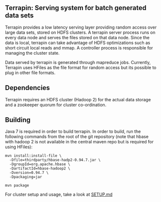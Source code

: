 Terrapin: Serving system for batch generated data sets
------------------------------------------------------

Terrapin provides a low latency serving layer providing random
access over large data sets, stored on HDFS clusters. A terrapin
server process runs on every data node and serves the files stored
on that data node. Since the data is local, terrapin can take advantage
of HDFS optimizations such as short circuit local reads and mmap.
A controller process is responsible for managing the cluster state.

Data served by terrapin is generated through mapreduce jobs.
Currently, Terrapin uses HFiles as the file format for random access
but its possible to plug in other file formats.

Dependencies
------------

Terrapin requires an HDFS cluster (Hadoop 2) for the actual data storage and
a zookeeper quorum for cluster co-ordination.

Building
--------

Java 7 is required in order to build terrapin. In order to build,
run the following commands from the root of the git repository (note
that hbase with hadoop 2 is not available in the central maven repo
but is required for using HFiles):

```
mvn install:install-file \
  -Dfile=thirdparty/hbase-hadp2-0.94.7.jar \
  -DgroupId=org.apache.hbase \
  -DartifactId=hbase-hadoop2 \
  -Dversion=0.94.7 \
  -Dpackaging=jar

mvn package
```

For cluster setup and usage, take a look at [SETUP.md](docs/SETUP.md)
